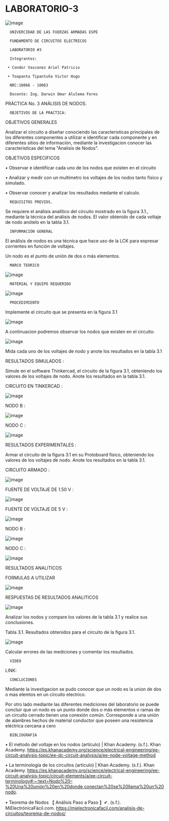 # LABORATORIO-3
![image](https://user-images.githubusercontent.com/117923992/206213523-4df03364-5409-43bb-8542-1d358bbb938e.png)

      UNIVERCIDAD DE LAS FUERZAS ARMADAS ESPE

      FUNDAMENTO DE CIRCUITOS ELECTRICOS

      LABORATORIO #3
 
      Integrantes:
 
     • Condor Vasconez Ariel Patricio

     • Toapanta Tipantuña Victor Hugo 

      NRC:10066 - 10063

      Docente: Ing. Darwin Omar Alulema Fores
 
 PRÁCTICA No. 3 ANÁLISIS DE NODOS.
 
      OBJETIVOS DE LA PRACTICA:
 
 OBJETIVOS GENERALES 
 
 Analizar el circuito a diseñar conociendo las caracteristicas principales de los diferentes componentes a utilizar e identificar cada componente y en diferentes sitios de información, mediante la investigacion conocer las caracteristicas del tema "Analisis de Nodos".
 
 OBJETIVOS ESPECIFICOS
 
 • Observar e identificar cada uno de los nodos que existen en el circuito
 
 • Analizar y medir con un multimetro los voltajes de los nodos tanto fisico y simulado.
 
 • Observar conocer y analizar los resultados medante el calculo.
 
      REQUISITOS PREVIOS.

Se requiere el análisis analítico del circuito mostrado en la figura 3.1., mediante la
técnica del análisis de nodos. El valor obtenido de cada voltaje de nodo anótelo en la
tabla 3.1.

      INFORMACIÓN GENERAL

El análisis de nodos es una técnica que hace uso de la LCK para expresar corrientes en
función de voltajes.

Un nodo es el punto de unión de dos o más elementos.

      MARCO TEORICO

![image](https://user-images.githubusercontent.com/117923992/206458775-bbd2e476-0f09-411b-a972-17fde3c80679.png)

      MATERIAL Y EQUIPO REQUERIDO

![image](https://user-images.githubusercontent.com/117923992/206218439-75c4c66d-53ef-4157-9f90-a51e2bf1b930.png)

      PROCEDIMIENTO

Implemente el circuito que se presenta en la figura 3.1

![image](https://user-images.githubusercontent.com/117923992/206219378-736f463a-9b2e-4d78-8cce-bf7d54adf6cf.png)

A continuacion podremos observar los nodos que existen en el circuito:

![image](https://user-images.githubusercontent.com/117923992/206462669-d43b2d90-740b-4746-a86d-1a03e88d6cf9.png)

Mida cada uno de los voltajes de nodo y anote los resultados en la tabla 3.1

RESULTADOS SIMULADOS :

Simule en el software Thinkercad, el circuito de la figura 3.1, obteniendo los valores de los voltajes de nodo. Anote los resultados en la tabla 3.1.

CIRCUITO EN TINKERCAD :

![image](https://user-images.githubusercontent.com/117923992/206225256-a432fcf8-7b94-482a-b3bb-5f917dada56d.png)

NODO B :

![image](https://user-images.githubusercontent.com/117923992/206224196-6565e4d4-8931-4924-8ed5-f75d5d681c99.png)

NODO C :

![image](https://user-images.githubusercontent.com/117923992/206224570-e8c8e401-fcc9-48bc-a129-706c61082ee9.png)

RESULTADOS EXPERIMENTALES :

Armar el circuito de la figura 3.1 en su Protoboard fisico, obteniendo los valores de los voltajes de nodo. Anote los resultados en la tabla 3.1.

CIRCUITO ARMADO :

![image](https://user-images.githubusercontent.com/117923992/206234368-90dbf268-b8e0-42f3-b324-7330c778750a.png)

 FUENTE DE VOLTAJE DE 1.50 V :
 
![image](https://user-images.githubusercontent.com/117923992/206234745-fab4b2a1-ced0-4a7d-82bf-f191e78d3f3e.png)

FUENTE DE VOLTAJE DE 5 V :

![image](https://user-images.githubusercontent.com/117923992/206234801-9cb35d33-9ac3-4061-8ddc-de08666000e5.png)
 
NODO B :

![image](https://user-images.githubusercontent.com/117923992/206234855-c7b43a7a-79d8-4ff6-81ef-4f0446930d8d.png)

NODO C :

![image](https://user-images.githubusercontent.com/117923992/206234896-fe4f5104-c7c3-4bf2-b400-9a5f6f2d3194.png)

RESULTADOS ANALITICOS

FORMULAS A UTILIZAR

![image](https://user-images.githubusercontent.com/117923992/206242663-3b0a69b5-a6de-40b3-9adf-3af3f952f3de.png)

RESPUESTAS DE RESULTADOS ANALITICOS

![image](https://user-images.githubusercontent.com/117923992/206244703-44951954-9d0a-4029-ab70-edf01b17ef2e.png)

Analizar los nodos y compare los valores de la tabla 3.1 y realice sus conclusiones.

Tabla 3.1. Resultados obtenidos para el circuito de la figura 3.1.

![image](https://user-images.githubusercontent.com/117923992/206233584-202c521a-1cc3-432d-9612-b769190cc555.png)

Calcular errores de las mediciones y comentar los resultados.

      VIDEO 

LINK:

      CONCLUCIONES

Mediante la investigacion se pudo conocer que un nodo es la union de dos o mas elemtos en un circuito electrico.

Por otro lado mediante las diferentes mediciones del laboratorio se puede concluir que  un nodo es un punto donde dos o más elementos o ramas de un circuito cerrado tienen una conexión común.
Corresponde a una unión de alambres hechos de material conductor que poseen una resistencia eléctrica cercana a cero

      BIBLIOGRAFIA

• El método del voltaje en los nodos (artículo) | Khan Academy. (s.f.). Khan Academy. https://es.khanacademy.org/science/electrical-engineering/ee-circuit-analysis-topic/ee-dc-circuit-analysis/a/ee-node-voltage-method

• La terminología de los circuitos (artículo) | Khan Academy. (s.f.). Khan Academy. https://es.khanacademy.org/science/electrical-engineering/ee-circuit-analysis-topic/circuit-elements/a/ee-circuit-terminology#:~:text=Nodo%20–%20Una%20unión%20en%20donde,conectan%20se%20llama%20un%20nodo.

• Teorema de Nodos 【 Análisis Paso a Paso 】✔. (s.f.). MiElectrónicaFácil.com. https://mielectronicafacil.com/analisis-de-circuitos/teorema-de-nodos/
